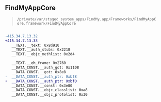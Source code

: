 ## FindMyAppCore

> `/private/var/staged_system_apps/FindMy.app/Frameworks/FindMyAppCore.framework/FindMyAppCore`

```diff

-415.34.7.13.32
+415.34.7.13.33
   __TEXT.__text: 0x8d910
   __TEXT.__auth_stubs: 0x2210
   __TEXT.__objc_methlist: 0x2d4

   __TEXT.__eh_frame: 0x2760
   __DATA_CONST.__auth_got: 0x1108
   __DATA_CONST.__got: 0x8e8
-  __DATA_CONST.__auth_ptr: 0xbf8
+  __DATA_CONST.__auth_ptr: 0xbf0
   __DATA_CONST.__const: 0x3e00
   __DATA_CONST.__objc_classlist: 0xa8
   __DATA_CONST.__objc_protolist: 0x30

```
